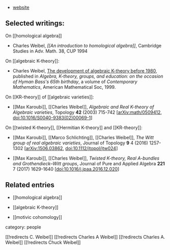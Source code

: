 
* [website](http://www.math.rutgers.edu/~weibel/)

## Selected writings:

On [[homological algebra]]

* Charles Weibel, _[[An introduction to homological algebra]]_,  Cambridge Studies in Adv. Math. 38, CUP 1994

On [[algebraic K-theory]]:

* Charles Weibel,  [The development of algebraic K-theory before 1980](http://www.math.rutgers.edu/~weibel/papers-dir/khistory.pdf), published in _Algebra, K-theory, groups, and education: on the occasion of Hyman Bass's 65th birthday_, a volume of _Contemporary Mathematics_, American Mathematical Soc, 1999.

On [[KR-theory]] of [[algebraic varieties]]:

* [[Max Karoubi]], [[Charles Weibel]], *Algebraic and Real K-theory of Algebraic varieties*, Topology **42** (2003) 715-742 &lbrack;[arXiv:math/0509412](https://arxiv.org/abs/math/0509412), <a href="https://doi.org/10.1016/S0040-9383(02)00069-1">doi:10.1016/S0040-9383(02)00069-1</a>&rbrack;

On [[twisted K-theory]], [[Hermitian K-theory]] and [[KR-theory]]:

* [[Max Karoubi]], [[Marco Schlichting]], [[Charles Weibel]], *The Witt group of real algebraic varieties*, Journal of Topology **9** 4 (2016) 1257-1302 &lbrack;[arXiv:1506.03862](https://arxiv.org/abs/1506.03862), [doi:10.1112/jtopol/jtw024]( https://doi.org/10.1112/jtopol/jtw024)&rbrack;


* [[Max Karoubi]], [[Charles Weibel]], *Twisted $K$-theory, Real $A$-bundles and Grothendieck–Witt groups*, Journal of Pure and Applied Algebra **221** 7 (2017) 1629-1640 &lbrack;[doi:10.1016/j.jpaa.2016.12.020](https://doi.org/10.1016/j.jpaa.2016.12.020)&rbrack;


## Related entries

* [[homological algebra]]

* [[algebraic K-theory]]

* [[motivic cohomology]]

category: people

[[!redirects C. Weibel]]
[[!redirects Charles A Weibel]]
[[!redirects Charles A. Weibel]]
[[!redirects Chuck Weibel]]


